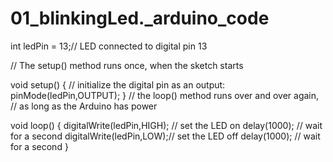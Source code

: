 # 01_blinkingLed._arduino_code
int ledPin = 13;// LED connected to digital pin 13

 // The setup() method runs once, when the sketch starts

 void setup() {
 // initialize the digital pin as an output:
 pinMode(ledPin,OUTPUT); 
 }
// the loop() method runs over and over again,
// as long as the Arduino has power

void loop() 
{
 digitalWrite(ledPin,HIGH);  // set the LED on
 delay(1000);  // wait for a second
 digitalWrite(ledPin,LOW);// set the LED off
 delay(1000); // wait for a second
 }
